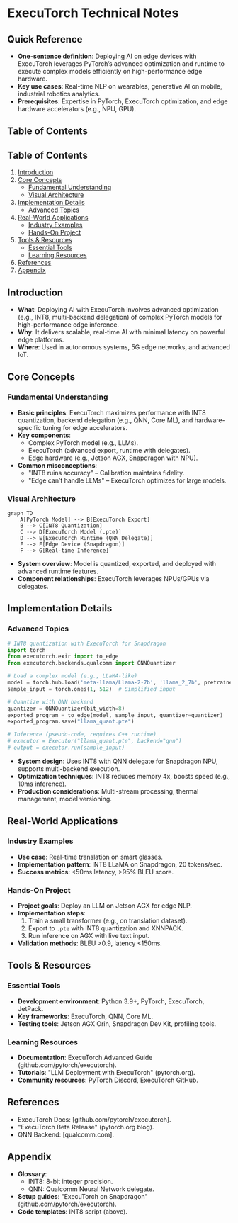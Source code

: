 # ExecuTorch Technical Notes  
<!-- [Image description: A rectangular, detailed diagram showing a complex PyTorch model (e.g., LLaMA) optimized with ExecuTorch, including INT8 quantization and multi-backend delegation, deployed to a high-end edge device (e.g., Jetson AGX Orin or Snapdragon). It includes performance metrics (e.g., latency, power) and a futuristic aesthetic.] -->

## Quick Reference  
- **One-sentence definition**: Deploying AI on edge devices with ExecuTorch leverages PyTorch’s advanced optimization and runtime to execute complex models efficiently on high-performance edge hardware.  
- **Key use cases**: Real-time NLP on wearables, generative AI on mobile, industrial robotics analytics.  
- **Prerequisites**: Expertise in PyTorch, ExecuTorch optimization, and edge hardware accelerators (e.g., NPU, GPU).  

## Table of Contents  
## Table of Contents  
1. [Introduction](#introduction)  
2. [Core Concepts](#core-concepts)  
   - [Fundamental Understanding](#fundamental-understanding)  
   - [Visual Architecture](#visual-architecture)  
3. [Implementation Details](#implementation-details)  
   - [Advanced Topics](#advanced-topics)  
4. [Real-World Applications](#real-world-applications)  
   - [Industry Examples](#industry-examples)  
   - [Hands-On Project](#hands-on-project)  
5. [Tools & Resources](#tools--resources)  
   - [Essential Tools](#essential-tools)  
   - [Learning Resources](#learning-resources)  
6. [References](#references)  
7. [Appendix](#appendix)  

## Introduction  
- **What**: Deploying AI with ExecuTorch involves advanced optimization (e.g., INT8, multi-backend delegation) of complex PyTorch models for high-performance edge inference.  
- **Why**: It delivers scalable, real-time AI with minimal latency on powerful edge platforms.  
- **Where**: Used in autonomous systems, 5G edge networks, and advanced IoT.  

## Core Concepts  
### Fundamental Understanding  
- **Basic principles**: ExecuTorch maximizes performance with INT8 quantization, backend delegation (e.g., QNN, Core ML), and hardware-specific tuning for edge accelerators.  
- **Key components**:  
  - Complex PyTorch model (e.g., LLMs).  
  - ExecuTorch (advanced export, runtime with delegates).  
  - Edge hardware (e.g., Jetson AGX, Snapdragon with NPU).  
- **Common misconceptions**:  
  - "INT8 ruins accuracy" – Calibration maintains fidelity.  
  - "Edge can’t handle LLMs" – ExecuTorch optimizes for large models.  

### Visual Architecture  
```mermaid  
graph TD  
    A[PyTorch Model] --> B[ExecuTorch Export]  
    B --> C[INT8 Quantization]  
    C --> D[ExecuTorch Model (.pte)]  
    D --> E[ExecuTorch Runtime (QNN Delegate)]  
    E --> F[Edge Device (Snapdragon)]  
    F --> G[Real-time Inference]  
```  
- **System overview**: Model is quantized, exported, and deployed with advanced runtime features.  
- **Component relationships**: ExecuTorch leverages NPUs/GPUs via delegates.  

## Implementation Details  
### Advanced Topics  
```python  
# INT8 quantization with ExecuTorch for Snapdragon  
import torch  
from executorch.exir import to_edge  
from executorch.backends.qualcomm import QNNQuantizer  

# Load a complex model (e.g., LLaMA-like)  
model = torch.hub.load('meta-llama/Llama-2-7b', 'llama_2_7b', pretrained=True)  
sample_input = torch.ones(1, 512)  # Simplified input  

# Quantize with QNN backend  
quantizer = QNNQuantizer(bit_width=8)  
exported_program = to_edge(model, sample_input, quantizer=quantizer)  
exported_program.save("llama_quant.pte")  

# Inference (pseudo-code, requires C++ runtime)  
# executor = Executor("llama_quant.pte", backend="qnn")  
# output = executor.run(sample_input)  
```  
- **System design**: Uses INT8 with QNN delegate for Snapdragon NPU, supports multi-backend execution.  
- **Optimization techniques**: INT8 reduces memory 4x, boosts speed (e.g., 10ms inference).  
- **Production considerations**: Multi-stream processing, thermal management, model versioning.  

## Real-World Applications  
### Industry Examples  
- **Use case**: Real-time translation on smart glasses.  
- **Implementation pattern**: INT8 LLaMA on Snapdragon, 20 tokens/sec.  
- **Success metrics**: <50ms latency, >95% BLEU score.  

### Hands-On Project  
- **Project goals**: Deploy an LLM on Jetson AGX for edge NLP.  
- **Implementation steps**:  
  1. Train a small transformer (e.g., on translation dataset).  
  2. Export to `.pte` with INT8 quantization and XNNPACK.  
  3. Run inference on AGX with live text input.  
- **Validation methods**: BLEU >0.9, latency <150ms.  

## Tools & Resources  
### Essential Tools  
- **Development environment**: Python 3.9+, PyTorch, ExecuTorch, JetPack.  
- **Key frameworks**: ExecuTorch, QNN, Core ML.  
- **Testing tools**: Jetson AGX Orin, Snapdragon Dev Kit, profiling tools.  

### Learning Resources  
- **Documentation**: ExecuTorch Advanced Guide (github.com/pytorch/executorch).  
- **Tutorials**: "LLM Deployment with ExecuTorch" (pytorch.org).  
- **Community resources**: PyTorch Discord, ExecuTorch GitHub.  

## References  
- ExecuTorch Docs: [github.com/pytorch/executorch].  
- "ExecuTorch Beta Release" (pytorch.org blog).  
- QNN Backend: [qualcomm.com].  

## Appendix  
- **Glossary**:  
  - INT8: 8-bit integer precision.  
  - QNN: Qualcomm Neural Network delegate.  
- **Setup guides**: "ExecuTorch on Snapdragon" (github.com/pytorch/executorch).  
- **Code templates**: INT8 script (above).  
